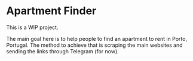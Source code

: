 # Apartment Finder

This is a WIP project. 

The main goal here is to help people to find an apartment to rent in Porto, Portugal.
The method to achieve that is scraping the main websites and sending the links through Telegram (for now).
